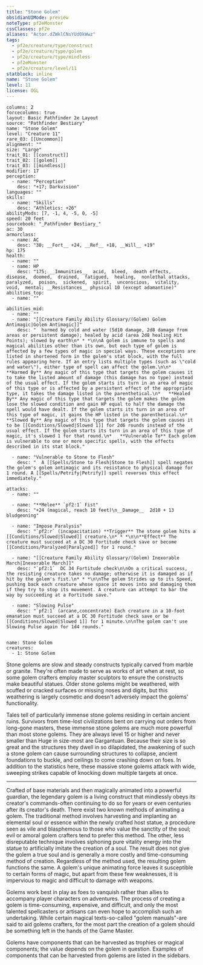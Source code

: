 ```yaml
---
title: "Stone Golem"
obsidianUIMode: preview
noteType: pf2eMonster
cssClasses: pf2e
aliases: "Actor.dZWklCNsYUdOkWwz" 
tags:
  - pf2e/creature/type/construct
  - pf2e/creature/type/golem
  - pf2e/creature/type/mindless
  - pf2eMonster
  - pf2e/creature/level/11
statblock: inline
name: "Stone Golem"
level: 11
license: OGL
---
```


```statblock
columns: 2
forcecolumns: true
layout: Basic Pathfinder 2e Layout
source: "Pathfinder Bestiary"
name: "Stone Golem"
level: "Creature 11"
rare_03: [[Uncommon]]
alignment: ""
size: "Large"
trait_01: [[construct]]
trait_02: [[golem]]
trait_03: [[mindless]]
modifier: 17
perception:
  - name: "Perception"
    desc: "+17; Darkvision"
languages: ""
skills:
  - name: "Skills"
    desc: "Athletics: +26"
abilityMods: [7, -1, 4, -5, 0, -5]
speed: 20 feet
sourcebook: "_Pathfinder Bestiary_"
ac: 30
armorclass:
  - name: AC
    desc: "30; __Fort__ +24, __Ref__ +18, __Will__ +19"
hp: 175
health:
  - name: ""
  - name: HP
    desc: "175; __Immunities__  acid,  bleed,  death effects,  disease,  doomed,  drained,  fatigued,  healing,  nonlethal attacks,  paralyzed,  poison,  sickened,  spirit,  unconscious,  vitality,  void,  mental; __Resistances__ physical 10 (except adamantine)"
abilities_top:
  - name: ""

abilities_mid:
  - name: ""
  - name: "[[Creature Family Ability Glossary/(Golem) Golem Antimagic|Golem Antimagic]]"
    desc: "  harmed by cold and water (5d10 damage, 2d8 damage from areas or persistent damage); healed by acid (area 2d8 healing Hit Points); slowed by earth\n* * *\n\nA golem is immune to spells and magical abilities other than its own, but each type of golem is affected by a few types of magic in special ways. These exceptions are listed in shortened form in the golem's stat block, with the full rules appearing here. If an entry lists multiple types (such as \"cold and water\"), either type of spell can affect the golem.\n\n*   **Harmed By** Any magic of this type that targets the golem causes it to take the listed amount of damage (this damage has no type) instead of the usual effect. If the golem starts its turn in an area of magic of this type or is affected by a persistent effect of the appropriate type, it takes the damage listed in the parenthetical.\n*   **Healed By** Any magic of this type that targets the golem makes the golem lose the slowed condition and gain HP equal to half the damage the spell would have dealt. If the golem starts its turn in an area of this type of magic, it gains the HP listed in the parenthetical.\n*   **Slowed By** Any magic of this type that targets the golem causes it to be [[Conditions/Slowed|Slowed 1]] for 2d6 rounds instead of the usual effect. If the golem starts its turn in an area of this type of magic, it's slowed 1 for that round.\n*   **Vulnerable To** Each golem is vulnerable to one or more specific spells, with the effects described in its stat block."

  - name: "Vulnerable to Stone to Flesh"
    desc: "  A [[Spells/Stone to Flesh|Stone to Flesh]] spell negates the golem's golem antimagic and its resistance to physical damage for 1 round. A [[Spells/Petrify|Petrify]] spell reverses this effect immediately."

attacks:
  - name: ""

  - name: "**Melee** `pf2:1` Fist"
    desc: "+24 (magical, reach 10 feet)\n__Damage__  2d10 + 13 bludgeoning"

  - name: "Impose Paralysis"
    desc: "`pf2:r` (incapacitation) **Trigger** The stone golem hits a [[Conditions/Slowed|Slowed]] creature.\n* * *\n\n**Effect** The creature must succeed at a DC 30 Fortitude check save or become [[Conditions/Paralyzed|Paralyzed]] for 1 round."

  - name: "[[Creature Family Ability Glossary/(Golem) Inexorable March|Inexorable March]]"
    desc: "`pf2:1`  DC 34 Fortitude check\n\nOn a critical success, the resisting creature takes no damage; otherwise it is damaged as if hit by the golem's fist.\n* * *\n\nThe golem Strides up to its Speed, pushing back each creature whose space it moves into and damaging them if they try to stop its movement. A creature can attempt to bar the way by succeeding at a Fortitude save."

  - name: "Slowing Pulse"
    desc: "`pf2:1` (arcane,concentrate) Each creature in a 10-foot emanation must succeed at a DC 30 Fortitude check save or be [[Conditions/Slowed|Slowed 1]] for 1 minute.\n\nThe golem can't use Slowing Pulse again for 1d4 rounds."
 
```

```encounter-table
name: Stone Golem
creatures:
  - 1: Stone Golem
```



Stone golems are slow and steady constructs typically carved from marble or granite. They're often made to serve as works of art when at rest, so some golem crafters employ master sculptors to ensure the constructs make beautiful statues. Older stone golems might be weathered, with scuffed or cracked surfaces or missing noses and digits, but this weathering is largely cosmetic and doesn't adversely impact the golems' functionality.

Tales tell of particularly immense stone golems residing in certain ancient ruins. Survivors from time-lost civilizations bent on carrying out orders from long-gone masters, these immense stone golems are much more powerful than most stone golems. They are always level 15 or higher and never smaller than Huge in size-most are Gargantuan. Because their size is so great and the structures they dwell in so dilapidated, the awakening of such a stone golem can cause surrounding structures to collapse, ancient foundations to buckle, and ceilings to come crashing down on foes. In addition to the statistics here, these massive stone golems attack with wide, sweeping strikes capable of knocking down multiple targets at once.

* * *

Crafted of base materials and then magically animated into a powerful guardian, the legendary golem is a living construct that mindlessly obeys its creator's commands-often continuing to do so for years or even centuries after its creator's death. There exist two known methods of animating a golem. The traditional method involves harvesting and implanting an elemental soul or essence within the newly crafted host statue, a procedure seen as vile and blasphemous to those who value the sanctity of the soul; evil or amoral golem crafters tend to prefer this method. The other, less disreputable technique involves siphoning pure vitality energy into the statue to artificially imitate the creation of a soul. The result does not give the golem a true soul and is generally a more costly and time-consuming method of creation. Regardless of the method used, the resulting golem functions the same. A golem's unique animating force leaves it susceptible to certain forms of magic, but apart from these few weaknesses, it is impervious to magic and difficult to damage with weapons.

Golems work best in play as foes to vanquish rather than allies to accompany player characters on adventures. The process of creating a golem is time-consuming, expensive, and difficult, and only the most talented spellcasters or artisans can even hope to accomplish such an undertaking. While certain magical texts-so-called "golem manuals"-are said to aid golems crafters, for the most part the creation of a golem should be something left in the hands of the Game Master.

Golems have components that can be harvested as trophies or magical components; the value depends on the golem in question. Examples of components that can be harvested from golems are listed in the sidebars.
